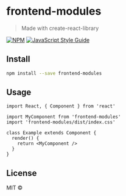 # frontend-modules

> Made with create-react-library

[![NPM](https://img.shields.io/npm/v/frontend-modules.svg)](https://www.npmjs.com/package/frontend-modules) [![JavaScript Style Guide](https://img.shields.io/badge/code_style-standard-brightgreen.svg)](https://standardjs.com)

## Install

```bash
npm install --save frontend-modules
```

## Usage

```tsx
import React, { Component } from 'react'

import MyComponent from 'frontend-modules'
import 'frontend-modules/dist/index.css'

class Example extends Component {
  render() {
    return <MyComponent />
  }
}
```

## License

MIT © [](https://github.com/)
